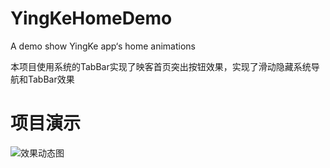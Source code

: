 # YingKeHomeDemo
A demo show YingKe app‘s home animations

本项目使用系统的TabBar实现了映客首页突出按钮效果，实现了滑动隐藏系统导航和TabBar效果



# 项目演示
![效果动态图](https://github.com/HustHank/YingKeHomeDemo/blob/master/showAndHideDemo.gif) 
